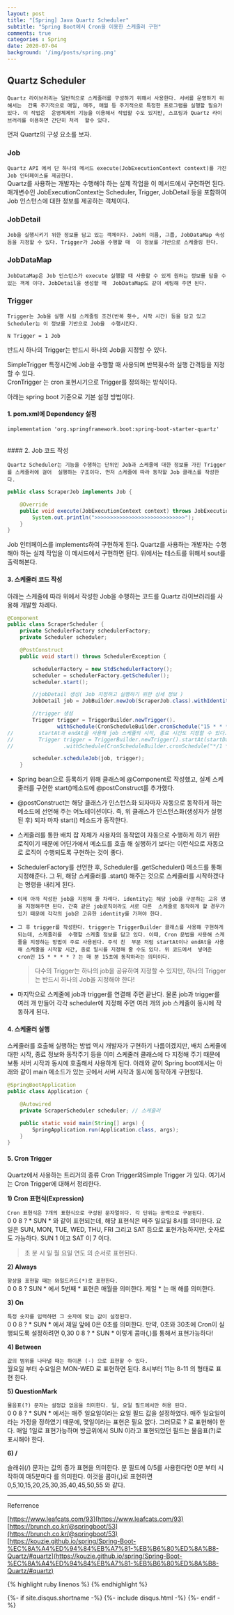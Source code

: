 ```yaml
---
layout: post
title: "[Spring] Java Quartz Scheduler"
subtitle: "Spring Boot에서 Cron을 이용한 스케줄러 구현"
comments: true
categories : Spring
date: 2020-07-04
background: '/img/posts/spring.png'
---
```


## Quartz Scheduler 

`Quartz 라이브러리는 일반적으로 스케줄러를 구성하기 위해서 사용한다. 서버를 운영하기 위해서는 
간혹 주기적으로 매일, 매주, 매월 등 주기적으로 특정한 프로그램을 실행할 필요가 있다. 이 작업은 
운영체제의 기능을 이용해서 작업할 수도 있지만, 스프링과 Quartz 라이브러리를 이용하면 간단히 처리 
할수 있다.`    

먼저 Quartz의 구성 요소를 보자.   

### Job 

`Quartz API 에서 단 하나의 메서드 execute(JobExecutionContext context)를 가진 Job 인터페이스를 제공한다.`   
Quartz를 사용하는 개발자는 수행해야 하는 실제 작업을 이 메서드에서 구현하면 된다. 
매개변수인 JobExecutionContext는 Scheduler, Trigger, JobDetail 등을 포함하여 Job 인스턴스에 대한 정보를 제공하는 
객체이다.   

### JobDetail

`Job을 실행시키기 위한 정보를 담고 있는 객체이다. Job의 이름, 그룹, JobDataMap 속성 등을 지정할 수 있다. Trigger가 Job을 수행할 때 
이 정보를 기반으로 스케줄링 한다.`   

### JobDataMap 

`JobDataMap은 Job 인스턴스가 execute 실행할 때 사용할 수 있게 원하는 정보를 담을 수 있는 객체 이다. JobDetail을 생성할 때 
JobDataMap도 같이 세팅해 주면 된다.`   

### Trigger  

`Trigger는 Job을 실행 시킬 스케줄링 조건(반복 횟수, 시작 시간) 등을 담고 있고 Scheduler는 이 정보를 기반으로 Job을 
수행시킨다.`   

`N Trigger = 1 Job`   

반드시 하나의 Trigger는 반드시 하나의 Job을 지정할 수 있다. 

SimpleTrigger 특정시간에 Job을 수행할 때 사용되며 반복횟수와 실행 간격등을 지정할 수 있다.    
CronTrigger 는 cron 표현시기으로 Trigger를 정의하는 방식이다.   



아래는 spring boot 기준으로 기본 설정 방법이다.  

#### 1. pom.xml에 Dependency 설정 

```
implementation 'org.springframework.boot:spring-boot-starter-quartz'   
```
<br>
#### 2. Job 코드 작성

`Quartz Scheduler는 기능을 수행하는 단위인 Job과 스케줄에 대한 정보를 가진 Trigger를 스케줄러에 걸어 
실행하는 구조이다. 먼저 스케줄에 따라 동작할 Job 클래스를 작성한다.`   

```java
public class ScraperJob implements Job {

    @Override
    public void execute(JobExecutionContext context) throws JobExecutionException {
        System.out.println(">>>>>>>>>>>>>>>>>>>>>>>>>>>>>");
    }
}
```

Job 인터페이스를 implements하여 구현하게 된다.
Quartz를 사용하는 개발자는 수행해야 하는 실제 작업을 이 메서드에서 
구현하면 된다. 위에서는 테스트를 위해서 sout를 출력해본다.   

#### 3. 스케줄러 코드 작성

아래는 스케줄에 따라 위에서 작성한 Job을 수행하는 코드를 Quartz 라이브러리를 사용해 개발할 차례다.   

```java
@Component
public class ScraperScheduler {
    private SchedulerFactory schedulerFactory;
    private Scheduler scheduler;

    @PostConstruct
    public void start() throws SchedulerException {

        schedulerFactory = new StdSchedulerFactory();
        scheduler = schedulerFactory.getScheduler();
        scheduler.start();

        //jobDetail 생성( Job 지정하고 실행하기 위한 상세 정보 )
        JobDetail job = JobBuilder.newJob(ScraperJob.class).withIdentity("testJob").build();

        //trigger 생성
        Trigger trigger = TriggerBuilder.newTrigger().
                withSchedule(CronScheduleBuilder.cronSchedule("15 * * * * ?")).build();
//        startAt과 endAt을 사용해 job 스케쥴의 시작, 종료 시간도 지정할 수 있다.
//        Trigger trigger = TriggerBuilder.newTrigger().startAt(startDateTime).endAt(EndDateTime)
//                .withSchedule(CronScheduleBuilder.cronSchedule("*/1 * * * *")).build();

        scheduler.scheduleJob(job, trigger);
    }
```

- Spring bean으로 등록하기 위해 클래스에 @Component로 작성했고, 실제 스케줄러를 구현한 start()메소드에 
@postConstruct를 추가했다. 

- @postConstruct는 해당 클래스가 인스턴스화 되자마자 자동으로 동작하게 하는 메소드에 선언해 주는 
어노테이션이다. 즉, 위 클래스가 인스턴스화(생성자가 실행된 후) 되자 마자 start() 메소드가 동작한다.   

- 스케줄러를 통한 배치 잡 자체가 사용자의 동작없이 자동으로 수행하게 하기 위한 로직이기 때문에 
어딘가에서 메소드를 호출 해 실행하기 보다는 이런식으로 자동으로 로직이 수행되도록 구현하는 것이 좋다.   

- SchedulerFactory를 선언한 후, Scheduler를 .getScheduler() 메소드를 통해 지정해준다. 그 뒤, 
    해당 스케줄러를 .start() 해주는 것으로 스케줄러를 시작하겠다는 명령을 내리게 된다.   

- `이제 아까 작성한 job을 지정해 줄 차례다. identity는 해당 job을 구분하는 고유 명을 지정해주면 된다. 간혹 같은 job로직이라도 서로 다른 
스케줄로 동작하게 할 경우가 있기 때문에 각각의 job은 고유한 identity를 가져야 한다.`   

- `그 후 trigger를 작성한다. trigger는 TriggerBuilder 클래스를 사용해 구현하게 되는데, 스케줄러를 
수행할 스케줄 정보를 담고 있다. 이때, Cron 문법을 사용해 스케줄을 지정하는 방법이 주로 사용된다. 주석 친 
부분 처럼 startAt이나 endAt을 사용해 스케줄을 시작할 시간, 종료 일시를 지정해 줄 수도 있다. 위 코드에서 
넣어준 cron인 15 * * * * ? 는 매 분 15초에 동작하라는 의미이다.`

    > 다수의 Trigger는 하나의 job을 공유하여 지정할 수 있지만, 하나의 Trigger는 반드시 하나의 Job을 지정해야 한다!   

- 마지막으로 스케줄에 job과 trigger를 연결해 주면 끝난다. 물론 job과 trigger를 여러 개 만들어 각각 
scheduler에 지정해 주면 여러 개의 job 스케줄이 동시에 작동하게 된다.   


#### 4. 스케줄러 실행 

스케줄러를 호출해 실행하는 방법 역시 개발자가 구현하기 나름이겠지만, 배치 스케줄에 대한 시작, 종료 
정보와 동작주기 등을 이미 스케줄러 클래스에 다 지정해 주기 때문에 보통 서버 시작과 동시에 
호출해서 사용하게 된다.
아래와 같이 Spring boot에서는 아래와 같이 main 메소드가 있는 곳에서 서버 시작과 동시에 동작하게 구현됬다.   

```java
@SpringBootApplication
public class Application {

    @Autowired
    private ScraperScheduler scheduler; // 스케줄러 

    public static void main(String[] args) {
        SpringApplication.run(Application.class, args);
    }
}
```

#### 5. Cron Trigger 

Quartz에서 사용하는 트리거의 종류 Cron Trigger와Simple Trigger 가 있다. 
여기서는 Cron Trigger에 대해서 정리한다.   

**1) Cron 표현식(Expression)**

`Cron 표현식은 7개의 표현식으로 구성된 문자열이다. 각 단위는 공백으로 구분된다.`    
0 0 8 ? * SUN *  와 같이 표현되는데, 해당 표현식은 매주 일요일 8시를 의미한다. 요일은 SUN, MON, TUE, 
WED, THU, FRI 그리고 SAT 등으로 표현가능하지만, 숫자로도 가능하다. SUN 1 이고 SAT 이 7 이다.   

> 초 분 시 일 월 요일 연도 의 순서로 표현된다.    

**2) Always**    

`항상을 표현할 때는 와일드카드(*)로 표현한다.`   
0 0 8 ? SUN * 에서 5번째 * 표현은 매월을 의미한다. 제일 * 는 매 해를 의미한다.

**3) On**    

`특정 숫자를 입력하면 그 숫자에 맞는 값이 설정된다.`   
0 0 8 ? * SUN * 에서 제일 앞에 0은 0초를 의미한다. 만약, 0초와 30초에 Cron이 실행되도록 설정하려면 
0,30 0 8 ? * SUN * 이렇게 콤마(,)를 통해서 표현가능하다!   

**4) Between**   

`값의 범위를 나타낼 때는 하이폰 (-) 으로 표현할 수 있다.`   
월요일 부터 수요일은 MON-WED 로 표현하면 된다. 8시부터 11는 8-11 의 형태로 표현 한다.   

**5) QuestionMark**   

`물음표(?) 문자는 설정값 없음을 의미한다. 일, 요일 필드에서만 허용 된다.`   
0 0 8 ? * SUN * 에서는 매주 일요일이라는 요일 필드 값을 설정하였다. 매주 일요일이라는 가정을 
정하였기 때문에, 몇일이라는 표현은 필요 없다. 그러므로 ? 로 표현해야 한다. 매일 1일로 표현가능하며 
방금위에서 SUN 이라고 표현되었던 필드는 물음표(?)로 표시해야 한다.   

**6) /** 

슬래쉬(/) 문자는 값의 증가 표현을 의미한다.
분 필드에 0/5를 사용한다면 0분 부터 시작하여 매5분마다 를 의미한다. 이것을 콤마(,)로 표현하면 
0,5,10,15,20,25,30,35,40,45,50,55 와 같다.   



- - -
Referrence 

[https://www.leafcats.com/93](https://www.leafcats.com/93)         
[https://brunch.co.kr/@springboot/53](https://brunch.co.kr/@springboot/53)
[https://kouzie.github.io/spring/Spring-Boot-%EC%8A%A4%ED%94%84%EB%A7%81-%EB%B6%80%ED%8A%B8-Quartz/#quartz](https://kouzie.github.io/spring/Spring-Boot-%EC%8A%A4%ED%94%84%EB%A7%81-%EB%B6%80%ED%8A%B8-Quartz/#quartz)


{% highlight ruby linenos %}
{% endhighlight %}


{%- if site.disqus.shortname -%}
    {%- include disqus.html -%}
{%- endif -%}

